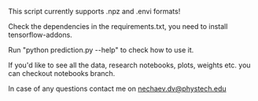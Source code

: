 This script currently supports .npz and .envi formats!

Check the dependencies in the requirements.txt, you need to install tensorflow-addons.

Run "python prediction.py --help" to check how to use it.

If you'd like to see all the data, research notebooks, plots, weights etc. you can checkout notebooks branch.

In case of any questions contact me on nechaev.dv@phystech.edu
